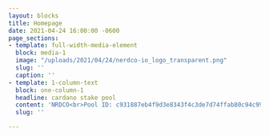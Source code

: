 ```yaml
---
layout: blocks
title: Homepage
date: 2021-04-24 16:00:00 -0600
page_sections:
- template: full-width-media-element
  block: media-1
  image: "/uploads/2021/04/24/nerdco-io_logo_transparent.png"
  slug: ''
  caption: ''
- template: 1-column-text
  block: one-column-1
  headline: cardano stake pool
  content: 'NRDCO<br>Pool ID: c931887eb4f9d3e8343f4c3de7d74ffab80c94c99e6bfd54cc765cd5<br>'
  slug: ''

---
```

